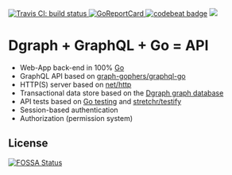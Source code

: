 <a href="https://travis-ci.org/romshark/dgraph_graphql_go">
	<img src="https://travis-ci.org/romshark/dgraph_graphql_go.svg?branch=master" alt="Travis CI: build status">
</a>
<a href="https://goreportcard.com/report/github.com/romshark/dgraph_graphql_go">
	<img src="https://goreportcard.com/badge/github.com/romshark/dgraph_graphql_go" alt="GoReportCard">
</a>
<a href="https://codebeat.co/projects/github-com-romshark-dgraph_graphql_go-master"><img alt="codebeat badge" src="https://codebeat.co/badges/c7216b46-359e-46ee-8a62-7741b75eb15a" /></a>
<a href="https://app.fossa.io/projects/git%2Bgithub.com%2Fromshark%2Fdgraph_graphql_go?ref=badge_shield" alt="FOSSA Status"><img src="https://app.fossa.io/api/projects/git%2Bgithub.com%2Fromshark%2Fdgraph_graphql_go.svg?type=shield"/></a>

# Dgraph + GraphQL + Go = API
- Web-App back-end in 100% [Go](https://golang.org/)
- GraphQL API based on [graph-gophers/graphql-go](https://github.com/graph-gophers/graphql-go)
- HTTP(S) server based on [net/http](https://golang.org/pkg/net/http/)
- Transactional data store based on the [Dgraph graph database](https://dgraph.io/)
- API tests based on [Go testing](https://golang.org/pkg/testing/) and [stretchr/testify](https://github.com/stretchr/testify)
- Session-based authentication
- Authorization (permission system)


## License
[![FOSSA Status](https://app.fossa.io/api/projects/git%2Bgithub.com%2Fromshark%2Fdgraph_graphql_go.svg?type=large)](https://app.fossa.io/projects/git%2Bgithub.com%2Fromshark%2Fdgraph_graphql_go?ref=badge_large)